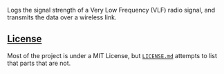 Logs the signal strength of a Very Low Frequency (VLF) radio signal,
and transmits the data over a wireless link.

## [License](LICENSE.md)

Most of the project is under a MIT License, but
[`LICENSE.md`](LICENSE.md) attempts to list that parts that are not.
